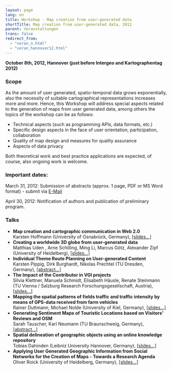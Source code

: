 ```yaml
---
layout: page
lang: en
title: Workshop - Map creation from user-generated data
shortTitle: Map creation from user-generated data, 2012
parent: Veranstaltungen
trans: false
redirect_from:
  - "veran_n.html"
  - "veran_hannover12.html"
---
```

__October 8th, 2012, Hannover (just before Intergeo and Kartographentag 2012)__

### Scope
As the amount of user generated, spatio-temporal data grows exponentially, also the necessity of suitable cartographical representations increases more and more. Hence, this Workshop will address special aspects related to the generation of maps from user generated data, among others the topics of the workshop can be as follows:

- Technical aspects (such as programming APIs, data formats, etc.)
- Specific design aspects in the face of user orientation, participation, collaboration
- Quality of map design and measures for quality assurance
- Aspects of data privacy

Both theoretical work and best practice applications are expected, of course, also ongoing work is welcome.

### Important dates:

March 31, 2012: Submission of abstracts (approx. 1 page, PDF or MS Word format) - submit via <a href="mailto:jochen.schiewe@hcu-hamburg.de">E-Mail</a>

April 30, 2012: Notification of authors and publication of preliminary program.

### Talks

- __Map creation and cartographic communication in Web 2.0__<br />Karsten Hoffmann (University of Osnabrück, Germany), <a href="/docs/Hoffmann.pdf">[slides...]</a>
- __Creating a worldwide 3D globe from user-generated data__<br />Matthias Uden , Arne Schilling, Ming Li, Marcus Götz, Alexander Zipf (University of Heidelberg), <a href="/docs/Zipf.pdf">[slides...]</a>
- __Individual Theme Route Planning on User-generated Content__<br />Karsten Pippig, Dirk Burghardt, Nikolas Prechtel (TU Dresden, Germany), <a href="/docs/Pippig_A.pdf">[abstract...]</a>
- __The Impact of the Contributor in VGI projects__<br />Silvia Klettner, Manuela Schmidt, Elisabeth Häusle, Renate Steinmann (TU Vienna / Salzburg Research Forschungsgesellschaft, Austria), <a href="/docs/Schmidt-etal.pdf">[slides...]</a>
- __Mapping the spatial patterns of fields traffic and traffic intensity by means of GPS-data received from farm vehicles__<br />Rainer Duttmann, Michael Nolde (University of Kiel, Germany), <a href="/docs/Duttmann.pdf">[slides...]</a>
- __Generating Sentiment Maps of Touristic Locations based on Visitors' Reviews and OSM__<br />Sarah Tauscher, Karl Neumann (TU Braunschweig, Germany), <a href="/docs/Tauscher_A.pdf">[abstract...]</a>
- __Spatial delineation of geographic objects using an online knowledge repository__<br />Tobias Dahinden (Leibniz University Hannover, Germany), <a href="/docs/Dahinden.pdf">[slides...]</a>
- __Applying User Generated Geographic Information from Social Networks for the Creation of Maps - Towards a Research Agenda__<br />Oliver Roick (University of  Heidelberg, Germany), <a href="/docs/Roick.pdf">[slides...]</a>